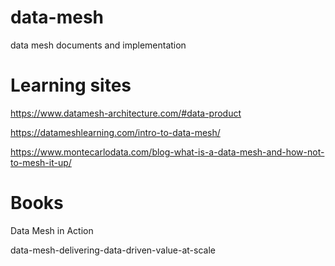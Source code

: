 # data-mesh
data mesh documents and implementation

# Learning sites 

https://www.datamesh-architecture.com/#data-product

https://datameshlearning.com/intro-to-data-mesh/

https://www.montecarlodata.com/blog-what-is-a-data-mesh-and-how-not-to-mesh-it-up/

# Books
Data Mesh in Action

data-mesh-delivering-data-driven-value-at-scale
